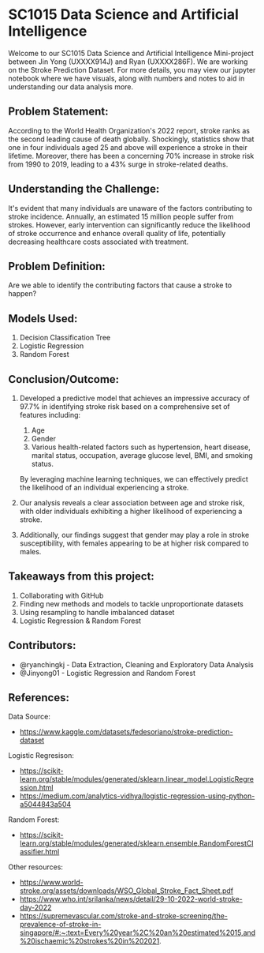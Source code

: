 # SC1015 Data Science and Artificial Intelligence
Welcome to our SC1015 Data Science and Artificial Intelligence Mini-project between Jin Yong (UXXXX914J) and Ryan (UXXXX286F). We are working on the Stroke Prediction Dataset. For more details, you may view our jupyter notebook where we have visuals, along with numbers and notes to aid in understanding our data analysis more.

## Problem Statement:
According to the World Health Organization's 2022 report, stroke ranks as the second leading cause of death globally. Shockingly, statistics show that one in four individuals aged 25 and above will experience a stroke in their lifetime. Moreover, there has been a concerning 70% increase in stroke risk from 1990 to 2019, leading to a 43% surge in stroke-related deaths.

## Understanding the Challenge:
It's evident that many individuals are unaware of the factors contributing to stroke incidence. Annually, an estimated 15 million people suffer from strokes. However, early intervention can significantly reduce the likelihood of stroke occurrence and enhance overall quality of life, potentially decreasing healthcare costs associated with treatment.

## Problem Definition:
Are we able to identify the contributing factors that cause a stroke to happen?

## Models Used:
1. Decision Classification Tree
2. Logistic Regression
3. Random Forest

## Conclusion/Outcome:
1. Developed a predictive model that achieves an impressive accuracy of 97.7% in identifying stroke risk based on a comprehensive set of features including:
   1. Age
   2. Gender
   3. Various health-related factors such as hypertension, heart disease, marital status, occupation, average glucose level, BMI, and smoking status.

    By leveraging machine learning techniques, we can effectively predict the likelihood of an individual experiencing a stroke.

3. Our analysis reveals a clear association between age and stroke risk, with older individuals exhibiting a higher likelihood of experiencing a stroke.
4. Additionally, our findings suggest that gender may play a role in stroke susceptibility, with females appearing to be at higher risk compared to males.

## Takeaways from this project:
1. Collaborating with GitHub
2. Finding new methods and models to tackle unproportionate datasets
3. Using resampling to handle imbalanced dataset
4. Logistic Regression & Random Forest

## Contributors:
- @ryanchingkj - Data Extraction, Cleaning and Exploratory Data Analysis
- @Jinyong01 - Logistic Regression and Random Forest

## References:
Data Source:
- https://www.kaggle.com/datasets/fedesoriano/stroke-prediction-dataset

Logistic Regresison:
- https://scikit-learn.org/stable/modules/generated/sklearn.linear_model.LogisticRegression.html
- https://medium.com/analytics-vidhya/logistic-regression-using-python-a5044843a504

Random Forest:
- https://scikit-learn.org/stable/modules/generated/sklearn.ensemble.RandomForestClassifier.html

Other resources:
- https://www.world-stroke.org/assets/downloads/WSO_Global_Stroke_Fact_Sheet.pdf
- https://www.who.int/srilanka/news/detail/29-10-2022-world-stroke-day-2022
- https://supremevascular.com/stroke-and-stroke-screening/the-prevalence-of-stroke-in-singapore/#:~:text=Every%20year%2C%20an%20estimated%2015,and%20ischaemic%20strokes%20in%202021.
